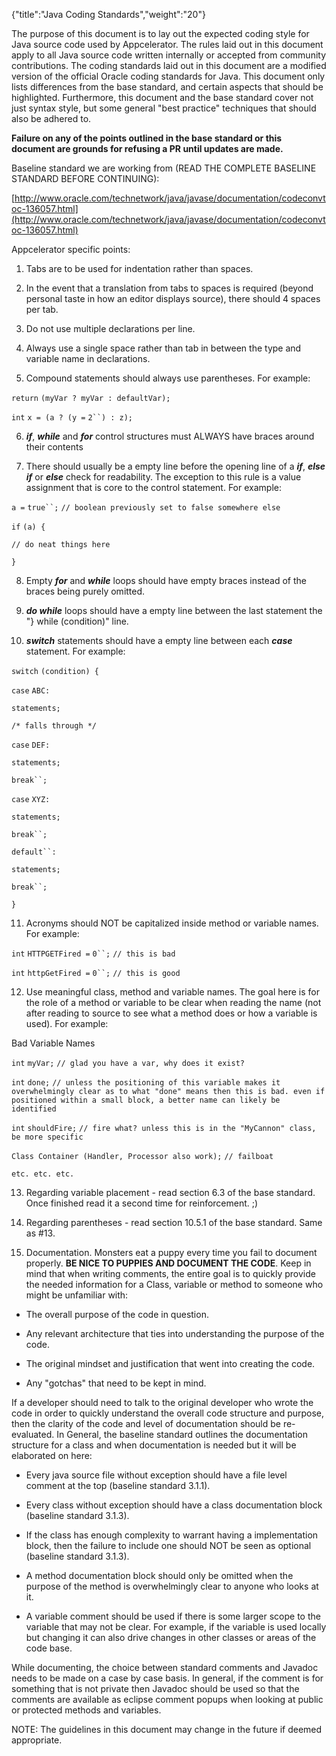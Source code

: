 {"title":"Java Coding Standards","weight":"20"}

The purpose of this document is to lay out the expected coding style for Java source code used by Appcelerator. The rules laid out in this document apply to all Java source code written internally or accepted from community contributions. The coding standards laid out in this document are a modified version of the official Oracle coding standards for Java. This document only lists differences from the base standard, and certain aspects that should be highlighted. Furthermore, this document and the base standard cover not just syntax style, but some general "best practice" techniques that should also be adhered to.

**Failure on any of the points outlined in the base standard or this document are grounds for refusing a PR until updates are made.**

Baseline standard we are working from (READ THE COMPLETE BASELINE STANDARD BEFORE CONTINUING):

[http://www.oracle.com/technetwork/java/javase/documentation/codeconvtoc-136057.html](http://www.oracle.com/technetwork/java/javase/documentation/codeconvtoc-136057.html)

Appcelerator specific points:

1) Tabs are to be used for indentation rather than spaces.

2) In the event that a translation from tabs to spaces is required (beyond personal taste in how an editor displays source), there should 4 spaces per tab.

3) Do not use multiple declarations per line.

4) Always use a single space rather than tab in between the type and variable name in declarations.

5) Compound statements should always use parentheses. For example:

`return` `(myVar ? myVar : defaultVar);`

`int` `x = (a ? (y =` `2``) : z);`

6) **_if_**, **_while_** and **_for_** control structures must ALWAYS have braces around their contents

7) There should usually be a empty line before the opening line of a **_if_**, **_else if_** or **_else_** check for readability. The exception to this rule is a value assignment that is core to the control statement. For example:

`a =` `true``;` `// boolean previously set to false somewhere else`

`if` `(a) {`

`// do neat things here`

`}`

8) Empty **_for_** and **_while_** loops should have empty braces instead of the braces being purely omitted.

9) **_do while_** loops should have a empty line between the last statement the "} while (condition)" line.

10) **_switch_** statements should have a empty line between each **_case_** statement. For example:

`switch` `(condition) {`

`case` `ABC:`

`statements;`

`/* falls through */`

`case` `DEF:`

`statements;`

`break``;`

`case` `XYZ:`

`statements;`

`break``;`

`default``:`

`statements;`

`break``;`

`}`

11) Acronyms should NOT be capitalized inside method or variable names. For example:

`int` `HTTPGETFired =` `0``;` `// this is bad`

`int` `httpGetFired =` `0``;` `// this is good`

12) Use meaningful class, method and variable names. The goal here is for the role of a method or variable to be clear when reading the name (not after reading to source to see what a method does or how a variable is used). For example:

Bad Variable Names

`int` `myVar;` `// glad you have a var, why does it exist?`

`int` `done;` `// unless the positioning of this variable makes it overwhelmingly clear as to what "done" means then this is bad. even if positioned within a small block, a better name can likely be identified`

`int` `shouldFire;` `// fire what? unless this is in the "MyCannon" class, be more specific`

`Class Container (Handler, Processor also work);` `// failboat`

`etc. etc. etc.`

13) Regarding variable placement - read section 6.3 of the base standard. Once finished read it a second time for reinforcement. ;)

14) Regarding parentheses - read section 10.5.1 of the base standard. Same as #13.

15) Documentation. Monsters eat a puppy every time you fail to document properly. **BE NICE TO PUPPIES AND DOCUMENT THE CODE**.
Keep in mind that when writing comments, the entire goal is to quickly provide the needed information for a Class, variable or method to someone who might be unfamiliar with:

* The overall purpose of the code in question.

* Any relevant architecture that ties into understanding the purpose of the code.

* The original mindset and justification that went into creating the code.

* Any "gotchas" that need to be kept in mind.


If a developer should need to talk to the original developer who wrote the code in order to quickly understand the overall code structure and purpose, then the clarity of the code and level of documentation should be re-evaluated.
In General, the baseline standard outlines the documentation structure for a class and when documentation is needed but it will be elaborated on here:

* Every java source file without exception should have a file level comment at the top (baseline standard 3.1.1).

* Every class without exception should have a class documentation block (baseline standard 3.1.3).

* If the class has enough complexity to warrant having a implementation block, then the failure to include one should NOT be seen as optional (baseline standard 3.1.3).

* A method documentation block should only be omitted when the purpose of the method is overwhelmingly clear to anyone who looks at it.

* A variable comment should be used if there is some larger scope to the variable that may not be clear. For example, if the variable is used locally but changing it can also drive changes in other classes or areas of the code base.


While documenting, the choice between standard comments and Javadoc needs to be made on a case by case basis. In general, if the comment is for something that is not private then Javadoc should be used so that the comments are available as eclipse comment popups when looking at public or protected methods and variables.

NOTE: The guidelines in this document may change in the future if deemed appropriate.
